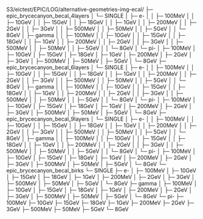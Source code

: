 S3/eictest/EPIC/LOG/alternative-geometries-img-ecal/
├─ epic_brycecanyon_becal_4layers
│  └─ SINGLE
│     ├─ e-
│     │  ├─ 100MeV
│     │  ├─ 10GeV
│     │  ├─ 15GeV
│     │  ├─ 18GeV
│     │  ├─ 1GeV
│     │  ├─ 200MeV
│     │  ├─ 2GeV
│     │  ├─ 3GeV
│     │  ├─ 500MeV
│     │  ├─ 50MeV
│     │  ├─ 5GeV
│     │  └─ 8GeV
│     ├─ gamma
│     │  ├─ 100MeV
│     │  ├─ 10GeV
│     │  ├─ 15GeV
│     │  ├─ 18GeV
│     │  ├─ 1GeV
│     │  ├─ 200MeV
│     │  ├─ 2GeV
│     │  ├─ 3GeV
│     │  ├─ 500MeV
│     │  ├─ 50MeV
│     │  ├─ 5GeV
│     │  └─ 8GeV
│     └─ pi-
│        ├─ 100MeV
│        ├─ 10GeV
│        ├─ 15GeV
│        ├─ 18GeV
│        ├─ 1GeV
│        ├─ 200MeV
│        ├─ 2GeV
│        ├─ 3GeV
│        ├─ 500MeV
│        ├─ 50MeV
│        ├─ 5GeV
│        └─ 8GeV
├─ epic_brycecanyon_becal_6layers
│  └─ SINGLE
│     ├─ e-
│     │  ├─ 100MeV
│     │  ├─ 10GeV
│     │  ├─ 15GeV
│     │  ├─ 18GeV
│     │  ├─ 1GeV
│     │  ├─ 200MeV
│     │  ├─ 2GeV
│     │  ├─ 3GeV
│     │  ├─ 500MeV
│     │  ├─ 50MeV
│     │  ├─ 5GeV
│     │  └─ 8GeV
│     ├─ gamma
│     │  ├─ 100MeV
│     │  ├─ 10GeV
│     │  ├─ 15GeV
│     │  ├─ 18GeV
│     │  ├─ 1GeV
│     │  ├─ 200MeV
│     │  ├─ 2GeV
│     │  ├─ 3GeV
│     │  ├─ 500MeV
│     │  ├─ 50MeV
│     │  ├─ 5GeV
│     │  └─ 8GeV
│     └─ pi-
│        ├─ 100MeV
│        ├─ 10GeV
│        ├─ 15GeV
│        ├─ 18GeV
│        ├─ 1GeV
│        ├─ 200MeV
│        ├─ 2GeV
│        ├─ 3GeV
│        ├─ 500MeV
│        ├─ 50MeV
│        ├─ 5GeV
│        └─ 8GeV
├─ epic_brycecanyon_becal_9layers
│  └─ SINGLE
│     ├─ e-
│     │  ├─ 100MeV
│     │  ├─ 10GeV
│     │  ├─ 15GeV
│     │  ├─ 18GeV
│     │  ├─ 1GeV
│     │  ├─ 200MeV
│     │  ├─ 2GeV
│     │  ├─ 3GeV
│     │  ├─ 500MeV
│     │  ├─ 50MeV
│     │  ├─ 5GeV
│     │  └─ 8GeV
│     ├─ gamma
│     │  ├─ 100MeV
│     │  ├─ 10GeV
│     │  ├─ 15GeV
│     │  ├─ 18GeV
│     │  ├─ 1GeV
│     │  ├─ 200MeV
│     │  ├─ 2GeV
│     │  ├─ 3GeV
│     │  ├─ 500MeV
│     │  ├─ 50MeV
│     │  ├─ 5GeV
│     │  └─ 8GeV
│     └─ pi-
│        ├─ 100MeV
│        ├─ 10GeV
│        ├─ 15GeV
│        ├─ 18GeV
│        ├─ 1GeV
│        ├─ 200MeV
│        ├─ 2GeV
│        ├─ 3GeV
│        ├─ 500MeV
│        ├─ 50MeV
│        ├─ 5GeV
│        └─ 8GeV
└─ epic_brycecanyon_becal_birks
   └─ SINGLE
      ├─ e-
      │  ├─ 100MeV
      │  ├─ 10GeV
      │  ├─ 15GeV
      │  ├─ 18GeV
      │  ├─ 1GeV
      │  ├─ 200MeV
      │  ├─ 2GeV
      │  ├─ 3GeV
      │  ├─ 500MeV
      │  ├─ 50MeV
      │  ├─ 5GeV
      │  └─ 8GeV
      ├─ gamma
      │  ├─ 100MeV
      │  ├─ 10GeV
      │  ├─ 15GeV
      │  ├─ 18GeV
      │  ├─ 1GeV
      │  ├─ 200MeV
      │  ├─ 2GeV
      │  ├─ 3GeV
      │  ├─ 500MeV
      │  ├─ 50MeV
      │  ├─ 5GeV
      │  └─ 8GeV
      └─ pi-
         ├─ 100MeV
         ├─ 10GeV
         ├─ 15GeV
         ├─ 18GeV
         ├─ 1GeV
         ├─ 200MeV
         ├─ 2GeV
         ├─ 3GeV
         ├─ 500MeV
         ├─ 50MeV
         ├─ 5GeV
         └─ 8GeV
